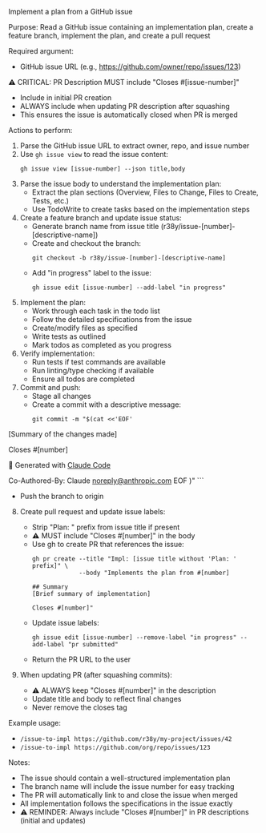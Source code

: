 Implement a plan from a GitHub issue

Purpose: Read a GitHub issue containing an implementation plan, create a feature branch, implement the plan, and create a pull request

Required argument:

- GitHub issue URL (e.g., https://github.com/owner/repo/issues/123)

⚠️ CRITICAL: PR Description MUST include "Closes #[issue-number]"
- Include in initial PR creation
- ALWAYS include when updating PR description after squashing
- This ensures the issue is automatically closed when PR is merged

Actions to perform:

1. Parse the GitHub issue URL to extract owner, repo, and issue number
2. Use `gh issue view` to read the issue content:
   ```
   gh issue view [issue-number] --json title,body
   ```
3. Parse the issue body to understand the implementation plan:
   - Extract the plan sections (Overview, Files to Change, Files to Create, Tests, etc.)
   - Use TodoWrite to create tasks based on the implementation steps
4. Create a feature branch and update issue status:
   - Generate branch name from issue title (r38y/issue-[number]-[descriptive-name])
   - Create and checkout the branch:
     ```
     git checkout -b r38y/issue-[number]-[descriptive-name]
     ```
   - Add "in progress" label to the issue:
     ```
     gh issue edit [issue-number] --add-label "in progress"
     ```
5. Implement the plan:
   - Work through each task in the todo list
   - Follow the detailed specifications from the issue
   - Create/modify files as specified
   - Write tests as outlined
   - Mark todos as completed as you progress
6. Verify implementation:
   - Run tests if test commands are available
   - Run linting/type checking if available
   - Ensure all todos are completed
7. Commit and push:
   - Stage all changes
   - Create a commit with a descriptive message:
     ```
     git commit -m "$(cat <<'EOF'
[Summary of the changes made]

Closes #[number]

🤖 Generated with [Claude Code](https://claude.ai/code)

Co-Authored-By: Claude <noreply@anthropic.com>
EOF
)"
     ```
   - Push the branch to origin
8. Create pull request and update issue labels:
   - Strip "Plan: " prefix from issue title if present
   - ⚠️ MUST include "Closes #[number]" in the body
   - Use gh to create PR that references the issue:
     ```
     gh pr create --title "Impl: [issue title without 'Plan: ' prefix]" \
                  --body "Implements the plan from #[number]
     
     ## Summary
     [Brief summary of implementation]
     
     Closes #[number]"
     ```
   - Update issue labels:
     ```
     gh issue edit [issue-number] --remove-label "in progress" --add-label "pr submitted"
     ```
   - Return the PR URL to the user
   
9. When updating PR (after squashing commits):
   - ⚠️ ALWAYS keep "Closes #[number]" in the description
   - Update title and body to reflect final changes
   - Never remove the closes tag

Example usage:

- `/issue-to-impl https://github.com/r38y/my-project/issues/42`
- `/issue-to-impl https://github.com/org/repo/issues/123`

Notes:

- The issue should contain a well-structured implementation plan
- The branch name will include the issue number for easy tracking
- The PR will automatically link to and close the issue when merged
- All implementation follows the specifications in the issue exactly
- ⚠️ REMINDER: Always include "Closes #[number]" in PR descriptions (initial and updates)